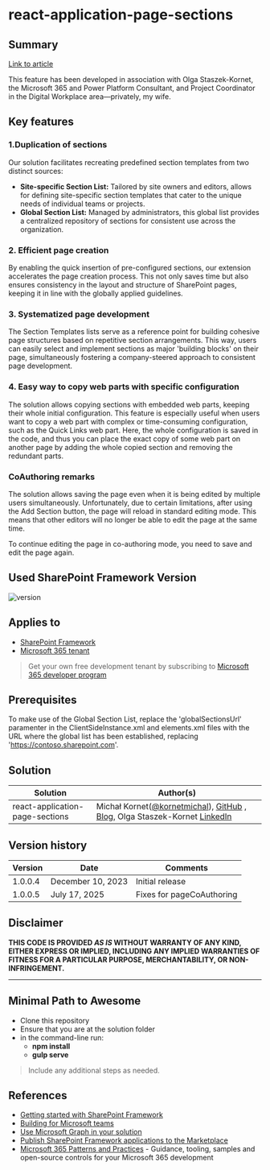 # react-application-page-sections

## Summary

[Link to article](https://michalkornet.com/2023/12/09/Custom_SharePoint_Section_Templates.html)

This feature has been developed in association with Olga Staszek-Kornet, the Microsoft 365 and Power Platform Consultant, and Project Coordinator in the Digital Workplace area—privately, my wife.

## Key features

### 1.Duplication of sections

Our solution facilitates recreating predefined section templates from two distinct sources:

- **Site-specific Section List:** Tailored by site owners and editors, allows for defining site-specific section templates that cater to the unique needs of individual teams or projects.
- **Global Section List:** Managed by administrators, this global list provides a centralized repository of sections for consistent use across the organization.

### 2. Efficient page creation

By enabling the quick insertion of pre-configured sections, our extension accelerates the page creation process. This not only saves time but also ensures consistency in the layout and structure of SharePoint pages, keeping it in line with the globally applied guidelines.

### 3. Systematized page development

The Section Templates lists serve as a reference point for building cohesive page structures based on repetitive section arrangements. This way, users can easily select and implement sections as major 'building blocks' on their page, simultaneously fostering a company-steered approach to consistent page development.

### 4. Easy way to copy web parts with specific configuration

The solution allows copying sections with embedded web parts, keeping their whole initial configuration. This feature is especially useful when users want to copy a web part with complex or time-consuming configuration, such as the Quick Links web part. Here, the whole configuration is saved in the code, and thus you can place the exact copy of some web part on another page by adding the whole copied section and removing the redundant parts.

### CoAuthoring remarks

The solution allows saving the page even when it is being edited by multiple users simultaneously. Unfortunately, due to certain limitations, after using the Add Section button, the page will reload in standard editing mode. This means that other editors will no longer be able to edit the page at the same time.

To continue editing the page in co-authoring mode, you need to save and edit the page again.


## Used SharePoint Framework Version

![version](https://img.shields.io/badge/version-1.18.2-green.svg)

## Applies to

- [SharePoint Framework](https://aka.ms/spfx)
- [Microsoft 365 tenant](https://docs.microsoft.com/en-us/sharepoint/dev/spfx/set-up-your-developer-tenant)

> Get your own free development tenant by subscribing to [Microsoft 365 developer program](http://aka.ms/o365devprogram)

## Prerequisites

To make use of the Global Section List, replace the 'globalSectionsUrl' paramenter in the ClientSideInstance.xml and elements.xml files with the URL where the global list has been established, replacing 'https://contoso.sharepoint.com'.

## Solution

| Solution    | Author(s)                                               |
| ----------- | ------------------------------------------------------- |
| react-application-page-sections | Michał Kornet([@kornetmichal](https://x.com/kornetmichal)), [GitHub](https://github.com/mkm17) , [Blog](https://michalkornet.com), Olga Staszek-Kornet [LinkedIn](https://www.linkedin.com/in/olgastaszek-microsoft365/) |

## Version history

| Version | Date             | Comments        |
| ------- | ---------------- | --------------- |
| 1.0.0.4 | December 10, 2023| Initial release |
| 1.0.0.5 | July 17, 2025   | Fixes for pageCoAuthoring|

## Disclaimer

**THIS CODE IS PROVIDED _AS IS_ WITHOUT WARRANTY OF ANY KIND, EITHER EXPRESS OR IMPLIED, INCLUDING ANY IMPLIED WARRANTIES OF FITNESS FOR A PARTICULAR PURPOSE, MERCHANTABILITY, OR NON-INFRINGEMENT.**

---

## Minimal Path to Awesome

- Clone this repository
- Ensure that you are at the solution folder
- in the command-line run:
  - **npm install**
  - **gulp serve**

> Include any additional steps as needed.

## References

- [Getting started with SharePoint Framework](https://docs.microsoft.com/en-us/sharepoint/dev/spfx/set-up-your-developer-tenant)
- [Building for Microsoft teams](https://docs.microsoft.com/en-us/sharepoint/dev/spfx/build-for-teams-overview)
- [Use Microsoft Graph in your solution](https://docs.microsoft.com/en-us/sharepoint/dev/spfx/web-parts/get-started/using-microsoft-graph-apis)
- [Publish SharePoint Framework applications to the Marketplace](https://docs.microsoft.com/en-us/sharepoint/dev/spfx/publish-to-marketplace-overview)
- [Microsoft 365 Patterns and Practices](https://aka.ms/m365pnp) - Guidance, tooling, samples and open-source controls for your Microsoft 365 development
